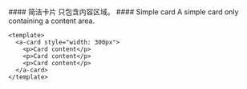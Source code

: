 <cn>
#### 简洁卡片
只包含内容区域。
</cn>

<us>
#### Simple card
A simple card only containing a content area.
</us>

```tpl
<template>
  <a-card style="width: 300px">
    <p>Card content</p>
    <p>Card content</p>
    <p>Card content</p>
  </a-card>
</template>
```
